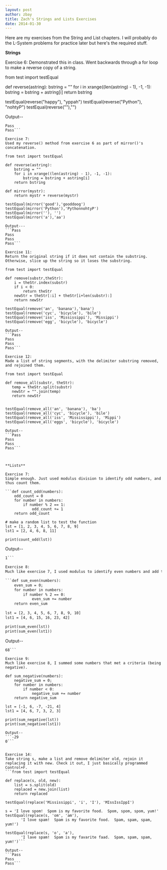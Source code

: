```yaml
---
layout: post
author: zbay
title: Zach's Strings and Lists Exercises
date: 2014-01-30
---
```


Here are my exercises from the String and List chapters. I will probably do the L-System problems for practice later but here's the required stuff.

**Strings**

Exercise 6:
Demonstrated this in class. Went backwards through a for loop to make a reverse copy of a string.

from test import testEqual

def reverse(astring):
    bstring = ""
    for i in xrange((len(astring) - 1), -1, -1):
        bstring = bstring + astring[i]
    return bstring
    
testEqual(reverse("happy"), "yppah")
testEqual(reverse("Python"), "nohtyP")
testEqual(reverse(""),"")

Output--
```Pass
Pass
Pass```

Exercise 7:
Used my reverse() method from exercise 6 as part of mirror()'s concatenation.

from test import testEqual

def reverse(astring):
    bstring = ""
    for i in xrange((len(astring) - 1), -1, -1):
        bstring = bstring + astring[i]
    return bstring

def mirror(mystr):
    return mystr + reverse(mystr)

testEqual(mirror('good'),'gooddoog')
testEqual(mirror('Python'),'PythonnohtyP')
testEqual(mirror(''), '')
testEqual(mirror('a'),'aa')

Output---
```Pass
Pass
Pass
Pass```

Exercise 11:
Return the original string if it does not contain the substring. Otherwise, slice up the string so it loses the substring.

from test import testEqual

def remove(substr,theStr):
    i = theStr.index(substr)
    if i < 0:
        return theStr
    newStr = theStr[:i] + theStr[i+len(substr):]
    return newStr

testEqual(remove('an', 'banana'),'bana')
testEqual(remove('cyc', 'bicycle'), 'bile')
testEqual(remove('iss', 'Mississippi'), 'Missippi')
testEqual(remove('egg', 'bicycle'), 'bicycle')

Output--
```Pass
Pass
Pass
Pass```

Exercise 12:
Made a list of string segments, with the delimiter substring removed, and rejoined them.

from test import testEqual

def remove_all(substr, theStr):
   temp = theStr.split(substr)
   newStr = "".join(temp)
   return newStr


testEqual(remove_all('an', 'banana'), 'ba')
testEqual(remove_all('cyc', 'bicycle'), 'bile')
testEqual(remove_all('iss', 'Mississippi'), 'Mippi')
testEqual(remove_all('eggs', 'bicycle'), 'bicycle')

Output--
```Pass
Pass
Pass
Pass```



**Lists**

Exercise 7:
Simple enough. Just used modulus division to identify odd numbers, and thus count them.

```def count_odd(numbers):
    odd_count = 0
    for number in numbers:
        if number % 2 == 1:
            odd_count += 1
    return odd_count

# make a random list to test the function
lst = [1, 2, 3, 4, 5, 6, 7, 8, 9]
lst1 = [2, 4, 6, 8, 11]

print(count_odd(lst))
```

Output--
```5
1```

Exercise 8:
Much like exercise 7, I used modulus to identify even numbers and add them to a running sum.

```def sum_even(numbers):
    even_sum = 0;
    for number in numbers:
        if number % 2 == 0:
            even_sum += number
    return even_sum
            
lst = [2, 3, 4, 5, 6, 7, 8, 9, 10]
lst1 = [4, 6, 15, 16, 23, 42]

print(sum_even(lst))
print(sum_even(lst1))
```

Output--
```30
68```

Exercise 9:
Much like exercise 8, I summed some numbers that met a criteria (being negative).

def sum_negative(numbers):
    negative_sum = 0;
    for number in numbers:
        if number < 0:
            negative_sum += number
    return negative_sum
            
lst = [-1, 6, -7, -21, 4]
lst1 = [4, 6, 7, 3, 2, 3]

print(sum_negative(lst))
print(sum_negative(lst1))

Output--
```-29
0```


Exercise 14:
Take string s, make a list and remove delimiter old, rejoin it replacing it with new. Check it out, I just basically programmed Control+F.
```from test import testEqual

def replace(s, old, new):
    list = s.split(old) 
    replaced = new.join(list)
    return replaced
    
testEqual(replace('Mississippi', 'i', 'I'), 'MIssIssIppI')

s = 'I love spom!  Spom is my favorite food.  Spom, spom, spom, yum!'
testEqual(replace(s, 'om', 'am'),
       'I love spam!  Spam is my favorite food.  Spam, spam, spam, yum!')

testEqual(replace(s, 'o', 'a'),
       'I lave spam!  Spam is my favarite faad.  Spam, spam, spam, yum!')```
       
Output--
```Pass
Pass
Pass```

